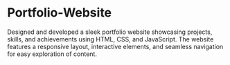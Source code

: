 # Portfolio-Website
Designed and developed a sleek portfolio website showcasing projects, skills, and achievements using HTML, CSS, and JavaScript. The website features a responsive layout, interactive elements, and seamless navigation for easy exploration of content.
